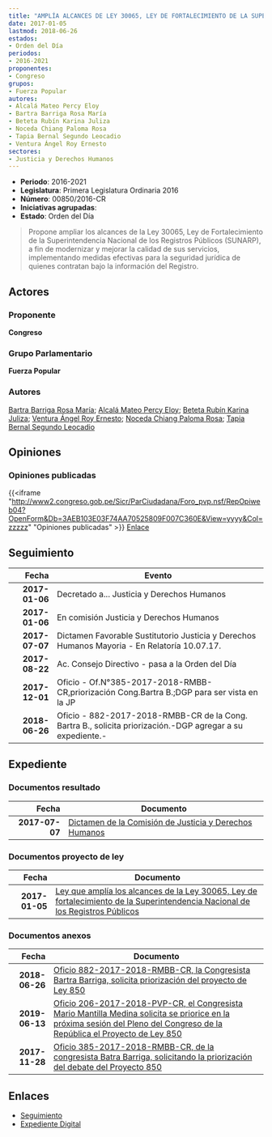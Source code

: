 ```yaml
---
title: "AMPLÍA ALCANCES DE LEY 30065, LEY DE FORTALECIMIENTO DE LA SUPERINTENDENCIA NACIONAL DE LOS REGISTROS PÚBLICOS-SUNARP"
date: 2017-01-05
lastmod: 2018-06-26
estados:
- Orden del Día
periodos:
- 2016-2021
proponentes:
- Congreso
grupos:
- Fuerza Popular
autores:
- Alcalá Mateo Percy Eloy
- Bartra Barriga Rosa María
- Beteta Rubín Karina Juliza
- Noceda Chiang Paloma Rosa
- Tapia Bernal Segundo Leocadio
- Ventura Ángel Roy Ernesto
sectores:
- Justicia y Derechos Humanos
---
```

- **Periodo**: 2016-2021
- **Legislatura**: Primera Legislatura Ordinaria 2016
- **Número**: 00850/2016-CR
- **Iniciativas agrupadas**: 
- **Estado**: Orden del Día

> Propone ampliar los alcances de la Ley 30065, Ley de Fortalecimiento de la Superintendencia Nacional de los Registros Públicos (SUNARP), a fin de modernizar y mejorar la calidad de sus servicios, implementando medidas efectivas para la seguridad jurídica de quienes contratan bajo la información del Registro.


## Actores

### Proponente

**Congreso**

### Grupo Parlamentario

**Fuerza Popular**

### Autores

[Bartra Barriga Rosa María](mailto:mailto:rbartra@congreso.gob.pe); [Alcalá Mateo Percy Eloy](mailto:mailto:palcala@congreso.gob.pe); [Beteta Rubín Karina Juliza](mailto:mailto:kbeteta@congreso.gob.pe); [Ventura Ángel Roy Ernesto](mailto:mailto:rventura@congreso.gob.pe); [Noceda Chiang Paloma Rosa](mailto:mailto:pnoceda@congreso.gob.pe); [Tapia Bernal Segundo Leocadio](mailto:mailto:stapia@congreso.gob.pe)

## Opiniones

### Opiniones publicadas

{{<iframe "http://www2.congreso.gob.pe/Sicr/ParCiudadana/Foro_pvp.nsf/RepOpiweb04?OpenForm&Db=3AEB103E03F74AA70525809F007C360E&View=yyyy&Col=zzzzz" "Opiniones publicadas" >}}
[Enlace](http://www2.congreso.gob.pe/Sicr/ParCiudadana/Foro_pvp.nsf/RepOpiweb04?OpenForm&Db=3AEB103E03F74AA70525809F007C360E&View=yyyy&Col=zzzzz)


## Seguimiento

| Fecha | Evento |
|------:|--------|
| **2017-01-06** | Decretado a... Justicia y Derechos Humanos |
| **2017-01-06** | En comisión Justicia y Derechos Humanos |
| **2017-07-07** | Dictamen Favorable Sustitutorio Justicia y Derechos Humanos Mayoria - En Relatoría 10.07.17. |
| **2017-08-22** | Ac. Consejo Directivo - pasa a la Orden del Día |
| **2017-12-01** | Oficio - Of.N°385-2017-2018-RMBB-CR,priorización Cong.Bartra B.;DGP para ser vista en la JP |
| **2018-06-26** | Oficio - 882-2017-2018-RMBB-CR de la Cong. Bartra B., solicita priorización.-DGP agregar a su expediente.- |

## Expediente

### Documentos resultado

| Fecha | Documento |
|------:|-----------|
| **2017-07-07** | [Dictamen de la Comisión de Justicia y Derechos Humanos](http://www.leyes.congreso.gob.pe/Documentos/2016_2021/Dictamenes/Proyectos_de_Ley/00850DC15MAY20170707.PDF) |

### Documentos proyecto de ley

| Fecha | Documento |
|------:|-----------|
| **2017-01-05** | [Ley que amplía los alcances de la Ley 30065, Ley de fortalecimiento de la Superintendencia Nacional de los Registros Públicos](http://www.leyes.congreso.gob.pe/Documentos/2016_2021/Proyectos_de_Ley_y_de_Resoluciones_Legislativas/PL0083820161228.pdf) |

### Documentos anexos

| Fecha | Documento |
|------:|-----------|
| **2018-06-26** | [Oficio 882-2017-2018-RMBB-CR, la Congresista Bartra Barriga, solicita priorización del proyecto de Ley 850](http://www.leyes.congreso.gob.pe/Documentos/2016_2021/Oficios/Congresistas/OFICIO-882-2017-2018-RMBB-CR.PDF) |
| **2019-06-13** | [Oficio 206-2017-2018-PVP-CR, el Congresista Mario Mantilla Medina solicita se priorice en la próxima sesión del Pleno del Congreso de la República el Proyecto de Ley 850](http://www.leyes.congreso.gob.pe/Documentos/2016_2021/Oficios/Congresistas/OFICIO-206-2017-2018-PVP-CR.pdf) |
| **2017-11-28** | [Oficio 385-2017-2018-RMBB-CR, de la congresista Batra Barriga, solicitando la priorización del debate del Proyecto 850](http://www.leyes.congreso.gob.pe/Documentos/2016_2021/Oficios/Congresistas/OFICIO-385-2017-2018-RMBB-CR.PDF) |

## Enlaces

- [Seguimiento](http://www2.congreso.gob.pe/Sicr/TraDocEstProc/CLProLey2016.nsf/f7fff46988ca05b1052578e100829cc7/9d7e14e52f964cf70525809f0071c6ce?OpenDocument)
- [Expediente Digital](http://www2.congreso.gob.pe/Sicr/TraDocEstProc/Expvirt_2011.nsf/visbusqptramdoc1621/00850?opendocument)

